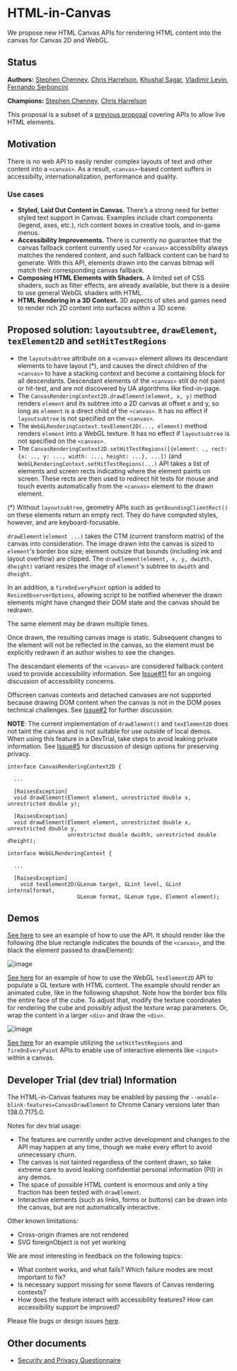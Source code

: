  # HTML-in-Canvas

We propose new HTML Canvas APIs for rendering HTML content into the canvas for Canvas 2D and WebGL.

## Status

**Authors:** [Stephen Chenney](mailto:schenney@igalia.com), [Chris Harrelson](mailto:chrishtr@google.com), [Khushal Sagar](mailto:khushalsagar@google.com), [Vladimir Levin](mailto:vmpstr@chromium.org), [Fernando Serboncini](mailto:fserb@chromium.org)

**Champions:** [Stephen Chenney](mailto:schenney@igalia.com), [Chris Harrelson](mailto:chrishtr@google.com)

This proposal is a subset of a [previous proposal](placeElement) covering APIs to allow live HTML elements.

## Motivation

There is no web API to easily render complex layouts of text and other content into a `<canvas>`. As a result, `<canvas>`-based content suffers in accessibilty, internationalization, performance and quality.

### Use cases

* **Styled, Laid Out Content in Canvas.** There’s a strong need for better styled text support in Canvas. Examples include chart components (legend, axes, etc.), rich content boxes in creative tools, and in-game menus.
* **Accessibility Improvements.** There is currently no guarantee that the canvas fallback content currently used for `<canvas>` accessibility always matches the rendered content, and such fallback content can be hard to generate. With this API, elements drawn into the canvas bitmap will match their corresponding canvas fallback.
* **Composing HTML Elements with Shaders.** A limited set of CSS shaders, such as filter effects, are already available, but there is a desire to use general WebGL shaders with HTML.
* **HTML Rendering in a 3D Context.** 3D aspects of sites and games need to render rich 2D content into surfaces within a 3D scene.

## Proposed solution: `layoutsubtree`, `drawElement`, `texElement2D` and `setHitTestRegions`

* the `layoutsubtree` attribute on a `<canvas>` element allows its descendant elements to have layout (*), and causes the direct children of the `<canvas>` to have a stacking context and become a containing block for all descendants. Descendant elements of the `<canvas>` still do not paint or hit-test, and are not discovered by UA algorithms like find-in-page.
* The `CanvasRenderingContext2D.drawElement(element, x, y)` method renders `element` and its subtree into a 2D canvas at offset x and y, so long as `element` is a direct child of the `<canvas>`. It has no effect if `layoutsubtree` is not specified on the `<canvas>`.
* The `WebGLRenderingContext.texElement2D(..., element)` method renders `element` into a WebGL texture. It has no effect if `layoutsubtree` is not specified on the `<canvas>`.
* The `CanvasRenderingContext2D.setHitTestRegions([{element: ., rect: {x: .., y: ..., width: ..., height: ...}, ...])` (and `WebGLRenderingContext.setHitTestRegions(...)` API takes a list of elements and screen rects indicating where the
  element paints on screen. These rects are then used to redirect hit tests for mouse and touch events automatically from the `<canvas>` element to the drawn element.

(*) Without `layoutsubtree`, geometry APIs such as `getBoundingClientRect()` on these elements return an empty rect. They do have computed styles, however, and are keyboard-focusable.

`drawElement(element ...)` takes the CTM (current transform matrix) of the canvas into consideration. The image drawn into the canvas is sized to `element`'s border box size; element outsize that bounds (including ink and layout overflow) are clipped. The `drawElement(element, x, y, dwidth, dheight)` variant resizes the image of `element`'s subtree to `dwidth` and `dheight`.

In an addition, a `fireOnEveryPaint` option is added to `ResizeObserverOptions`, allowing script to be notified whenever the drawn elements might have changed their
DOM state and the canvas should be redrawn.

The same element may be drawn multiple times.

Once drawn, the resulting canvas image is static. Subsequent changes to the element will not be reflected in the canvas, so the element must be explicitly redrawn if an author wishes to see the changes.

The descendant elements of the `<canvas>` are considered fallback content used to provide accessibility information.
See [Issue#11](https://github.com/WICG/html-in-canvas/issues/11) for an ongoing discussion of accessibility concerns.

Offscreen canvas contexts and detached canvases are not supported because drawing DOM content when the canvas is not in the DOM poses technical challenges. See [Issue#2](https://github.com/WICG/html-in-canvas/issues/2) for further discussion.

**NOTE**: The current implementation of `drawElement()` and `texElement2D` does not taint the canvas and is not suitable for use outside of local demos. When using this feature in a DevTrial, take steps to avoid leaking private information. See
[Issue#5](https://github.com/WICG/html-in-canvas/issues/5) for discussion of design options for preserving privacy.

```idl
interface CanvasRenderingContext2D {

  ...

  [RaisesException]
  void drawElement(Element element, unrestricted double x, unrestricted double y);

  [RaisesException]
  void drawElement(Element element, unrestricted double x, unrestricted double y,
                   unrestricted double dwidth, unrestricted double dheight);

```

```idl
interface WebGLRenderingContext {

  ...

  [RaisesException]
    void texElement2D(GLenum target, GLint level, GLint internalformat,
                      GLenum format, GLenum type, Element element);

```

## Demos

[See here](Examples/complex-text.html) to see an example of how to use the API. It should render like the following (the blue rectangle indicates the bounds of the `<canvas>`, and the black the element passed to
drawElement):

![image](https://github.com/user-attachments/assets/88d5200b-176c-4102-a4a0-f5893101b295)

[See here](Examples/webGL.html) for an example of how to use the WebGL `texElement2D` API to populate a GL texture with HTML content.
The example should render an animated cube, like in the following shapshot. Note how the border box fills the entire face of the cube.
To adjust that, modify the texture coordinates for rendering the cube and possibly adjust the texture wrap
parameters. Or, wrap the content in a larger `<div>` and draw the `<div>`.

![image](https://github.com/user-attachments/assets/78606b3b-706c-4066-875b-c6245d7ef27f)

[See here](Examples/text-input.html) for an example utilizing the `setHitTestRegions` and `fireOnEveryPaint` APIs to enable use of interactive elements like
`<input>` within a canvas.

## Developer Trial (dev trial) Information
The HTML-in-Canvas features may be enabled by passing the `--enable-blink-features=CanvasDrawElement` to Chrome Canary versions later than 138.0.7175.0.

Notes for dev trial usage:
* The features are currently under active development and changes to the API may happen at any time, though we make every effort to avoid unnecessary churn.
* The canvas is not tainted regardless of the content drawn, so take extreme care to avoid leaking confidential personal information (PII) in any demos.
* The space of possible HTML content is enormous and only a tiny fraction has been tested with `drawElement`.
* Interactive elements (such as links, forms or buttons) can be drawn into the canvas, but are not automatically interactive.

Other known limitations:
* Cross-origin iframes are not rendered
* SVG foreignObject is not yet working

We are most interesting in feedback on the following topics:
* What content works, and what fails? Which failure modes are most important to fix?
* Is necessary support missing for some flavors of Canvas rendering contexts? 
* How does the feature interact with accessibility features? How can accessibility support be improved?

Please file bugs or design issues [here](https://github.com/WICG/html-in-canvas/issues/new).

## Other documents

* [Security and Privacy Questionnaire](./security-privacy-questionnaire.md)

